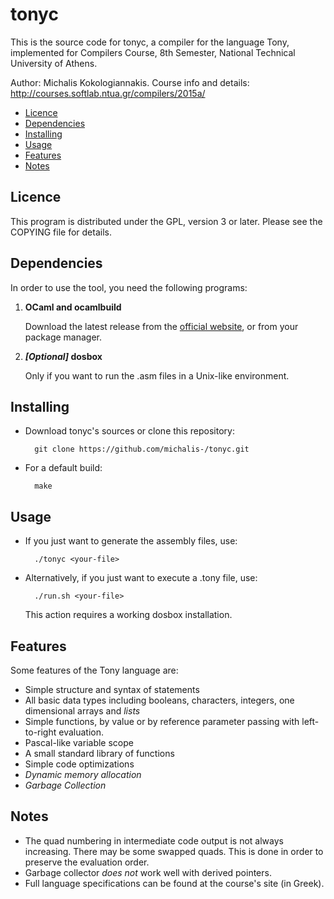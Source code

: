 tonyc
=====

This is the source code for tonyc, a compiler for the language Tony, implemented for Compilers Course,
8th Semester, National Technical University of Athens.

Author: Michalis Kokologiannakis.
Course info and details: http://courses.softlab.ntua.gr/compilers/2015a/

* [Licence](#licence)
* [Dependencies](#dependencies)
* [Installing](#installing)
* [Usage](#usage)
* [Features](#features)
* [Notes](#notes)

Licence
-------

This program is distributed under the GPL, version 3 or later. Please see
the COPYING file for details.

Dependencies
------------

In order to use the tool, you need the following programs:

1. **OCaml and ocamlbuild**

	Download the latest release from the [official website](https://ocaml.org/), or
	from your package manager.

3. **_[Optional]_ dosbox**

   Only if you want to run the .asm files in a Unix-like environment.

Installing
----------

* Download tonyc's sources or clone this repository:

		git clone https://github.com/michalis-/tonyc.git

* For a default build:

		make

Usage
-----

* If you just want to generate the assembly files, use:

		./tonyc <your-file>

* Alternatively, if you just want to execute a .tony file, use:

		./run.sh <your-file>

	This action requires a working dosbox installation.


Features
--------

Some features of the Tony language are:

* Simple structure and syntax of statements
* All basic data types including booleans, characters, integers, one dimensional arrays and *lists*
* Simple functions, by value or by reference parameter passing with left-to-right evaluation.
* Pascal-like variable scope
* A small standard library of functions
* Simple code optimizations
* *Dynamic memory allocation*
* *Garbage Collection*

Notes
-----

* The quad numbering in intermediate code output is not always increasing. There may be some
swapped quads. This is done in order to preserve the evaluation order.
* Garbage collector *does not* work well with derived pointers.
* Full language specifications can be found at the course's site (in Greek).
